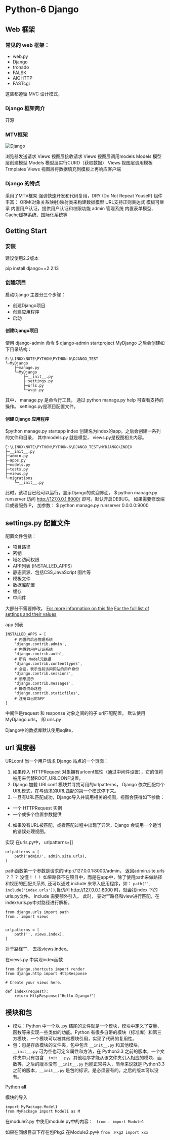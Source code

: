 # Python-6 Django

## Web 框架
### 常见的 web 框架：
* web.py
* Django
* tronado
* FALSK
* AIOHTTP
* FASTcgi

这些都遵循 MVC 设计模式，

### Django 框架简介
开源
### MTV框架
![Django](Django11.png)

浏览器发送请求
Views 视图层接收请求
Views 视图层调用models
Models 模型层创建模型
Models 模型层实行CURD（获取数据）
Views 视图层调用模板
Trmplates 
Views 视图层将数据填充到模板上再响应客户端

### Django 的特点
采用了MTV框架
强调快速开发和代码复用，DRY (Do Not Repeat Youself)
组件丰富：
ORM(对象关系映射)映射类来构建数据模型
URL支持正则表达式
模板可继承
内置用户认证，提供用户认证和权限功能
admin 管理系统
内置表单模型、Cache缓存系统、国际化系统等


## Getting Start

### 安装
建议使用2.2版本

pip install django==2.2.13

### 创建项目
启动Django 主要分三个步骤：
* 创建Django项目
* 创建应用程序
* 启动

#### 创建Django项目
使用 django-admin 命令
$ django-admin startproject MyDjango
之后会创建如下目录结构：
```
E:\LINUX\NOTE\PYTHON\PYTHON-6\DJANGO_TEST
└─MyDjango
    ├─manage.py
    └─MyDjango
        ├─__init__.py
        ├─settings.py
        ├─urls.py
        └─wsgi.py
```
其中， manage.py 是命令行工具， 通过 python manage.py help 可查看支持的操作。
settings.py是项目配置文件。

#### 创建 Django 应用程序
$python manage.py startapp index
创建名为index的app。之后会创建一系列的文件和目录， 其中models.py 就是模型， views.py是视图相关内容。
```
E:\LINUX\NOTE\PYTHON\PYTHON-6\DJANGO_TEST\MYDJANGO\INDEX
├─__init__.py
├─admin.py
├─apps.py
├─models.py
├─tests.py
├─views.py
└─migrations
    └─__init__.py
```
此时，该项目已经可以运行，显示Django的欢迎界面。
$ python manage.py runserver
访问 http://127.0.0.1:8000/ 即可。默认开启DEBUG。
如果需要修改端口或者服务IP， 加参数：
$ python manage.py runserver 0.0.0.0:9000

## settings.py 配置文件
配置文件包括：
* 项目路径
* 密钥
* 域名访问权限
* APP列表 (INSTALLED_APPS)
* 静态资源、包括CSS,JavaScript 图片等
* 模板文件
* 数据库配置
* 缓存
* 中间件

大部分不需要修改。
[For more information on this file](https://docs.djangoproject.com/en/2.2/topics/settings/)
[For the full list of settings and their values](https://docs.djangoproject.com/en/2.2/ref/settings/)

app 列表
```
INSTALLED_APPS = [
    # 内置的后台管理系统
    'django.contrib.admin',
    # 内置的用户认证系统
    'django.contrib.auth',
    # 所有 Model元数据
    'django.contrib.contenttypes',
    # 会话，表示当前访问网站的用户身份
    'django.contrib.sessions',
    # 消息提示
    'django.contrib.messages',
    # 静态资源路径
    'django.contrib.staticfiles',
    # 注册自己的APP
]
```

中间件是request 和 response 对象之间的钩子
url匹配配置， 默认使用 MyDjango.urls， 即 urls.py

Django中的数据库默认使用sqlite，

## url 调度器
URLconf
当一个用户请求 Django 站点的一个页面：
1. 如果传入 HTTPRequest 对象拥有urlconf属性（通过中间件设置），它的值将被用来代替ROOT_URLCONF设置。
2. Django 加载 URLconf 模块并寻找可用的urlpatterns， Django 依次匹配每个URL模式，在与请求的URL匹配的第一个模式停下来。
3. 一旦有URL匹配成功，Django导入并调用相关的视图，视图会获得如下参数：
* 一个 HTTPRequest 实例
* 一个或多个位置参数提供
4. 如果没有URL被匹配，或者匹配过程中出现了异常，Django 会调用一个适当的错误处理视图。

实现
在urls.py中， urlpatterns=[] 
```
urlpatterns = [
    path('admin/', admin.site.urls),
]
```
path函数第一个参数是请求的http://127.0.0.1:8000/admin， 返回admin.site.urls ？？？ 没懂！！！
如果路径不在项目中，而是在app中，除了使用path来做路径和视图的匹配关系外, 还可以通过 include 来导入应用程序，如：
`path('', include('index.urls'))`,当访问 http://127.0.0.1:8000 时，就会找index 下的urls.py文件。
include 需要额外引入。
此时， 要对“”路径和view进行匹配，在index/urls.py中对路径进行解析。
```
from django.urls import path
from . import views


urlpatterns = [
    path('', views.index),
]
```
对于路径“”， 去找views.index。

在views.py 中实现index函数
```
from django.shortcuts import render
from django.http import HttpResponse

# Create your views here.

def index(request):
	return HttpResponse("Hello Django!")
```

## 模块和包
* 模块：Python 中一个以 .py 结尾的文件就是一个模块，模块中定义了变量、函数等来实现一些类似的功能。Python 有很多自带的模块（标准库）和第三方模块，一个模块可以被其他模块引用，实现了代码的复用性。
* 包：包是存放模块的文件夹，包中包含 `__init__.py` 和其他模块，`__init__.py` 可为空也可定义属性和方法，在 Python3.3 之前的版本，一个文件夹中只有包含`__init__.py`，其他程序才能从该文件夹引入相应的模块、函数等，之后的版本没有 `__init__.py` 也能正常导入，简单来说就是 Python3.3 之前的版本，`__init__.py` 是包的标识，是必须要有的，之后的版本可以没有。


[Python __all__](http://c.biancheng.net/view/2401.html)

模块的导入
```
import MyPackage.Model1
from MyPackage import Model1 as M
```
在module2.py 中使用module.py中的内容：
` from . import Module1`

如果在同级目录下存在包Pkg2
在Module2.py中 `from .Pkg2 import xxx`
